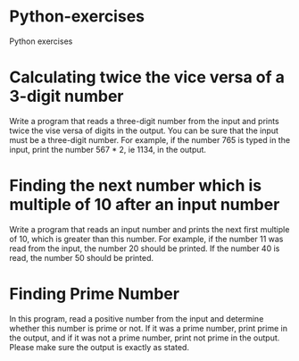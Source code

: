 # Python-exercises
Python exercises
# Calculating twice the vice versa of a 3-digit number
Write a program that reads a three-digit number from the input and prints twice the vise versa of digits in the output. You can be sure that the input must be a three-digit number. For example, if the number 765 is typed in the input, print the number 567 * 2, ie 1134, in the output.
# Finding the next number which is multiple of 10 after an input number 
Write a program that reads an input number and prints the next first multiple of 10, which is greater than this number. For example, if the number 11 was read from the input, the number 20 should be printed. If the number 40 is read, the number 50 should be printed.
# Finding Prime Number
In this program, read a positive number from the input and determine whether this number is prime or not.
If it was a prime number, print prime in the output, and if it was not a prime number, print not prime in the output. Please make sure the output is exactly as stated. 
